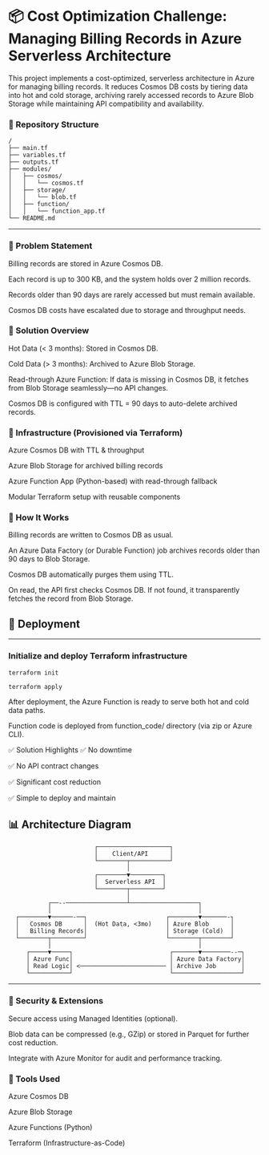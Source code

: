 # 📦 Cost Optimization Challenge: Managing Billing Records in Azure Serverless Architecture

This project implements a cost-optimized, serverless architecture in Azure for managing billing records. It reduces Cosmos DB costs by tiering data into hot and cold storage, archiving rarely accessed records to Azure Blob Storage while maintaining API compatibility and availability.

### 📂 Repository Structure

```
/
├── main.tf
├── variables.tf
├── outputs.tf
├── modules/
│   ├── cosmos/
│   │   └── cosmos.tf
│   ├── storage/
│   │   └── blob.tf
│   ├── function/
│   │   └── function_app.tf
└── README.md
```
---
### 📌 Problem Statement
Billing records are stored in Azure Cosmos DB.

Each record is up to 300 KB, and the system holds over 2 million records.

Records older than 90 days are rarely accessed but must remain available.

Cosmos DB costs have escalated due to storage and throughput needs.

### 🎯 Solution Overview
Hot Data (< 3 months): Stored in Cosmos DB.

Cold Data (> 3 months): Archived to Azure Blob Storage.

Read-through Azure Function: If data is missing in Cosmos DB, it fetches from Blob Storage seamlessly—no API changes.

Cosmos DB is configured with TTL = 90 days to auto-delete archived records.

### 🧱 Infrastructure (Provisioned via Terraform)
Azure Cosmos DB with TTL & throughput

Azure Blob Storage for archived billing records

Azure Function App (Python-based) with read-through fallback

Modular Terraform setup with reusable components

### 🧪 How It Works
Billing records are written to Cosmos DB as usual.

An Azure Data Factory (or Durable Function) job archives records older than 90 days to Blob Storage.

Cosmos DB automatically purges them using TTL.

On read, the API first checks Cosmos DB. If not found, it transparently fetches the record from Blob Storage.

## 🚀 Deployment
---
### Initialize and deploy Terraform infrastructure
```
terraform init
```
```
terraform apply
```
After deployment, the Azure Function is ready to serve both hot and cold data paths.

Function code is deployed from function_code/ directory (via zip or Azure CLI).

✅ Solution Highlights
✅ No downtime

✅ No API contract changes

✅ Significant cost reduction

✅ Simple to deploy and maintain

## 📊 Architecture Diagram
```
                        ┌────────────────────┐
                        │    Client/API      │
                        └────────┬───────────┘
                                 │
                        ┌────────▼─────────┐
                        │  Serverless API  │
                        └────────┬─────────┘
                                 │
           ┌──--─────────────────┴───────────────────┐
           │                                         │
  ┌────────▼──────-──┐                      ┌────────▼───────-┐
  │   Cosmos DB      │  (Hot Data, <3mo)    │ Azure Blob      │
  │   Billing Records│                      │ Storage (Cold)  │
  └────────┬─────────┘                      └────────┬────────┘
           │                                         │
     ┌─────▼─────┐                           ┌───────▼────────--─┐
     │ Azure Func│                           │ Azure Data Factory│
     │ Read Logic│ <──────────────────────── │ Archive Job       │
     └───────────┘                           └───────────────────┘

```

---
### 🔐 Security & Extensions
Secure access using Managed Identities (optional).

Blob data can be compressed (e.g., GZip) or stored in Parquet for further cost reduction.

Integrate with Azure Monitor for audit and performance tracking.

### 🧩 Tools Used
Azure Cosmos DB

Azure Blob Storage

Azure Functions (Python)

Terraform (Infrastructure-as-Code)
